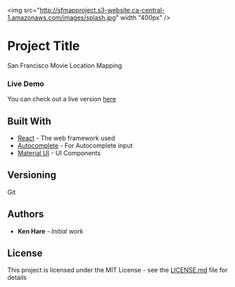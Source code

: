 <img src="http://sfmapproject.s3-website.ca-central-1.amazonaws.com/images/splash.jpg" width "400px" />

# Project Title

San Francisco Movie Location Mapping

### Live Demo

You can check out a live version [here](http://sfmapproject.s3-website.ca-central-1.amazonaws.com)

## Built With

- [React](https://reactjs.org) - The web framework used
- [Autocomplete](https://github.com/reactjs/react-autocomplete) - For Autocomplete input
- [Material UI](https://material-ui.com) - UI Components

## Versioning

Git

## Authors

- **Ken Hare** - _Initial work_

## License

This project is licensed under the MIT License - see the [LICENSE.md](LICENSE.md) file for details
